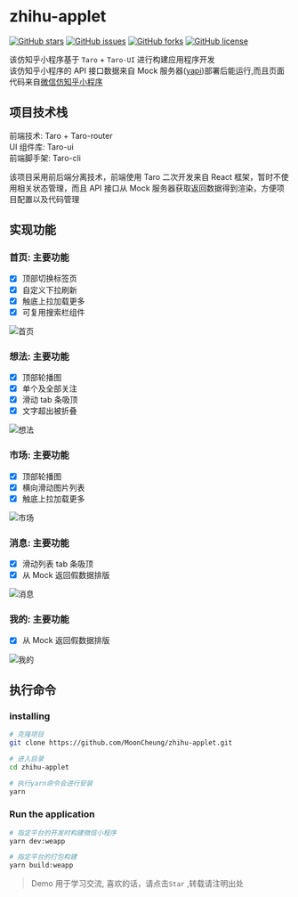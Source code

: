 <!--
 * @Description: my project
 * @Author: MoonCheung
 * @Github: https://github.com/MoonCheung
 * @Date: 2019-08-10 14:25:12
 * @LastEditors: MoonCheung
 * @LastEditTime: 2020-04-17 12:58:08
 -->

# zhihu-applet

[![GitHub stars](https://img.shields.io/github/stars/MoonCheung/zhihu-applet?style=flat-square)](https://github.com/MoonCheung/zhihu-applet/stargazers)
[![GitHub issues](https://img.shields.io/github/issues/MoonCheung/zhihu-applet?style=flat-square)](https://github.com/MoonCheung/zhihu-applet/issues)
[![GitHub forks](https://img.shields.io/github/forks/MoonCheung/zhihu-applet?style=flat-square)](https://github.com/MoonCheung/zhihu-applet/network)
[![GitHub license](https://img.shields.io/github/license/MoonCheung/zhihu-applet?style=flat-square)](https://github.com/MoonCheung/zhihu-applet/blob/master/LICENSE)

该仿知乎小程序基于 `Taro` + `Taro-UI` 进行构建应用程序开发  
该仿知乎小程序的 API 接口数据来自 Mock 服务器([yapi](https://hellosean1025.github.io/yapi/))部署后能运行,而且页面代码来自[微信仿知乎小程序](https://github.com/gxt19940130/demos/tree/master/weChatApp)

## 项目技术栈

前端技术: Taro + Taro-router  
UI 组件库: Taro-ui  
前端脚手架: Taro-cli

该项目采用前后端分离技术，前端使用 Taro 二次开发来自 React 框架，暂时不使用相关状态管理，而且 API 接口从 Mock 服务器获取返回数据得到渲染，方便项目配置以及代码管理

## 实现功能

### 首页: 主要功能

- [x] 顶部切换标签页
- [x] 自定义下拉刷新
- [x] 触底上拉加载更多
- [x] 可复用搜索栏组件

![首页](https://static.ikmoons.com/gif/%E9%A6%96%E9%A1%B5.gif)

### 想法: 主要功能

- [x] 顶部轮播图
- [x] 单个及全部关注
- [x] 滑动 tab 条吸顶
- [x] 文字超出被折叠

![想法](https://static.ikmoons.com/gif/%E6%83%B3%E6%B3%95.gif)

### 市场: 主要功能

- [x] 顶部轮播图
- [x] 横向滑动图片列表
- [x] 触底上拉加载更多

![市场](https://static.ikmoons.com/gif/%E9%A6%96%E9%A1%B5.gif)

### 消息: 主要功能

- [x] 滑动列表 tab 条吸顶
- [x] 从 Mock 返回假数据排版

![消息](https://static.ikmoons.com/gif/%E6%B6%88%E6%81%AF.gif)

### 我的: 主要功能

- [x] 从 Mock 返回假数据排版

![我的](https://static.ikmoons.com/gif/%E6%88%91%E7%9A%84.gif)

## 执行命令

### installing

```bash
# 克隆项目
git clone https://github.com/MoonCheung/zhihu-applet.git

# 进入目录
cd zhihu-applet

# 执行yarn命令会进行安装
yarn
```

### Run the application

```bash
# 指定平台的开发时构建微信小程序
yarn dev:weapp

# 指定平台的打包构建
yarn build:weapp
```

> Demo 用于学习交流, 喜欢的话，请点击`Star` ,转载请注明出处
